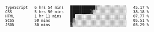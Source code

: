 <!--START_SECTION:waka-->

```text
TypeScript   6 hrs 54 mins   ███████████▒░░░░░░░░░░░░░   45.17 %
CSS          5 hrs 50 mins   █████████▓░░░░░░░░░░░░░░░   38.18 %
HTML         1 hr 11 mins    ██░░░░░░░░░░░░░░░░░░░░░░░   07.77 %
SCSS         50 mins         █▒░░░░░░░░░░░░░░░░░░░░░░░   05.51 %
JSON         30 mins         ▓░░░░░░░░░░░░░░░░░░░░░░░░   03.29 %
```

<!--END_SECTION:waka-->


<!--
**Leorio21/Leorio21** is a ✨ _special_ ✨ repository because its `README.md` (this file) appears on your GitHub profile.

Here are some ideas to get you started:

- 🔭 I’m currently working on ...
- 🌱 I’m currently learning ...
- 👯 I’m looking to collaborate on ...
- 🤔 I’m looking for help with ...
- 💬 Ask me about ...
- 📫 How to reach me: ...
- 😄 Pronouns: ...
- ⚡ Fun fact: ...
-->
